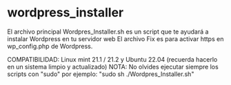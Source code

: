 # wordpress_installer

El archivo principal Wordpres_Installer.sh es un script que te ayudará a instalar Wordpress en tu servidor web
El archivo Fix es para activar https en wp_config.php de Wordpress.


COMPATIBILIDAD: Linux mint 21.1 / 21.2 y Ubuntu 22.04 (recuerda hacerlo en un sistema limpio y actualizado)
NOTA: No olvides ejecutar siempre los scripts con "sudo" por ejemplo: "sudo sh ./Wordpres_Installer.sh"
